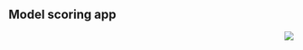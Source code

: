 ## Model scoring app

<a href='https://connect.posit.cloud/publish?framework=shiny&sourceRepositoryURL=https%3A%2F%2Fgithub.com%2Fposit-dev%2Fpy-shiny-templates&sourceRef=main&sourceRefType=branch&primaryFile=model-scoring%2Fapp-core.py&pythonVersion=3.11'><img src='https://cdn.connect.posit.cloud/assets/deploy-to-connect-blue.svg' align="right" /></a>
